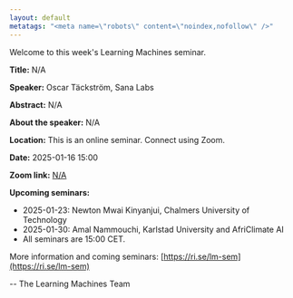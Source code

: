 ```yaml
---
layout: default
metatags: "<meta name=\"robots\" content=\"noindex,nofollow\" />"
---
```

 
Welcome to this week's Learning Machines seminar.

**Title:** N/A

**Speaker:** Oscar Täckström, Sana Labs

**Abstract:** N/A

**About the speaker:** N/A

**Location:** This is an online seminar. Connect using Zoom.

**Date:** 2025-01-16 15:00

**Zoom link:** [N/A](N/A)

**Upcoming seminars:**

* 2025-01-23: Newton Mwai Kinyanjui, Chalmers University of Technology
* 2025-01-30: Amal Nammouchi, Karlstad University and AfriClimate AI
* All seminars are 15:00 CET.

More information and coming seminars: [https://ri.se/lm-sem](https://ri.se/lm-sem)

-- The Learning Machines Team

